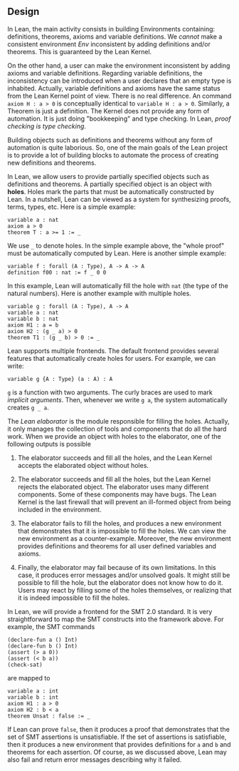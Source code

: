 Design
------

In Lean, the main activity consists in building Environments containing: definitions, theorems, axioms and variable definitions.
We *cannot* make a consistent environment *Env* inconsistent by adding definitions and/or theorems. This is guaranteed by the Lean Kernel.

On the other hand, a user can make the environment inconsistent by adding axioms and variable definitions.
Regarding variable definitions, the inconsistency can be introduced when a user declares that an empty type is inhabited.
Actually, variable definitions and axioms have the same status from the Lean Kernel point of view.
There is no real difference. An command `axiom H : a > 0` is conceptually identical to `variable H : a > 0`.
Similarly, a Theorem is just a definition.
The Kernel does not provide any form of automation. It is just doing "bookkeeping" and type checking.
In Lean, _proof checking is type checking_.

Building objects such as definitions and theorems without any form of automation is quite laborious.
So, one of the main goals of the Lean project is to provide a lot of building blocks to automate the process of creating
new definitions and theorems.

In Lean, we allow users to provide partially specified objects such as definitions and theorems.
A partially specified object is an object with **holes**. Holes mark the parts that must be automatically constructed by Lean.
In a nutshell, Lean can be viewed as a system for synthesizing proofs, terms, types, etc. Here is a simple example:

    variable a : nat
    axiom a > 0
    theorem T : a >= 1 := _

We use `_` to denote holes. In the simple example above, the "whole proof" must be automatically computed by Lean. Here is another simple example:

    variable f : forall (A : Type), A -> A -> A
    definition f00 : nat := f _ 0 0

In this example, Lean will automatically fill the hole with `nat` (the type of the natural numbers).
Here is another example with multiple holes.

    variable g : forall (A : Type), A -> A
    variable a : nat
    variable b : nat
    axiom H1 : a = b
    axiom H2 : (g _ a) > 0
    theorem T1 : (g _ b) > 0 := _

Lean supports multiple frontends. The default frontend provides several features that automatically create holes for users.
For example, we can write:

    variable g {A : Type} (a : A) : A

`g` is a function with two arguments. The curly braces are used to mark _implicit arguments_.
Then, whenever we write `g a`, the system automatically creates `g _ a`.

The _Lean elaborator_ is the module responsible for filling the holes.
Actually, it only manages the collection of tools and components that do all the hard work.
When we provide an object with holes to the elaborator, one of the following outputs is possible

1) The elaborator succeeds and fill all the holes, and the Lean Kernel accepts the elaborated object without holes.

2) The elaborator succeeds and fill all the holes, but the Lean Kernel rejects the elaborated object.
The elaborator uses many different components. Some of these components may have bugs.
The Lean Kernel is the last firewall that will prevent an ill-formed object from being included in the environment.

3) The elaborator fails to fill the holes, and produces a new environment that demonstrates that it is impossible to fill the holes.
We can view the new environment as a counter-example. Moreover, the new environment provides definitions and theorems for all user
defined variables and axioms.

4) Finally, the elaborator may fail because of its own limitations. In this case, it produces error messages and/or unsolved goals.
It might still be possible to fill the hole, but the elaborator does not know how to do it.
Users may react by filling some of the holes themselves, or realizing that it is indeed impossible to fill the holes.

In Lean, we will provide a frontend for the SMT 2.0 standard. It is very straightforward to map the SMT constructs into the framework above.
For example, the SMT commands

    (declare-fun a () Int)
    (declare-fun b () Int)
    (assert (> a 0))
    (assert (< b a))
    (check-sat)

are mapped to

    variable a : int
    variable b : int
    axiom H1 : a > 0
    axiom H2 : b < a
    theorem Unsat : false := _

If Lean can prove `false`, then it produces a proof that demonstrates that the set of SMT assertions is unsatisfiable.
If the set of assertions is satisfiable, then it produces a new environment that provides definitions for `a` and `b`
and theorems for each assertion. Of course, as we discussed above, Lean may also fail and return error messages describing why it failed.
